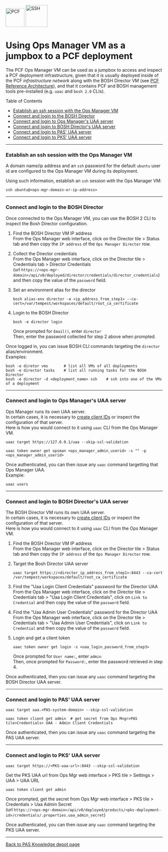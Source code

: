 <img src="https://docs.pivotal.io/images/cloud_rings.png" alt="PCF" height="60"/>&nbsp;<img src="http://icons.iconarchive.com/icons/artua/mac/256/Terminal-icon.png" alt="SSH " height="70"/>

# Using Ops Manager VM as a jumpbox to a PCF deployment

The PCF Ops Manager VM can be used as a jumpbox to access and inspect a PCF deployment infrastructure, given that it is usually deployed inside of the PCF *infrastructure network*  along with the BOSH Director VM (see [PCF Reference Architecture](https://docs.pivotal.io/pivotalcf/refarch/index.html)), and that it contains PCF and BOSH management tools pre-installed (e.g. `uaac` and `bosh 2.0` CLIs).

Table of Contents
- [Establish an ssh session with the Ops Manager VM](#establish-an-ssh-session-with-the-ops-manager-vm)
- [Connect and login to the BOSH Director](#connect-and-login-to-the-bosh-director)
- [Connect and login to Ops Manager's UAA server](#connect-and-login-to-ops-managers-uaa-server)
- [Connect and login to BOSH Director's UAA server](#connect-and-login-to-bosh-directors-uaa-server)
- [Connect and login to PAS' UAA server](#connect-and-login-to-pas-uaa-server)
- [Connect and login to PKS' UAA server](#connect-and-login-to-pks-uaa-server)

---
### Establish an ssh session with the Ops Manager VM

A domain name/ip address and an `ssh` password for the default `ubuntu` user id are configured to the Ops Manager VM during its deployment.

Using such information, establish an `ssh` session with the Ops Manager VM:  

`ssh ubuntu@<ops-mgr-domain-or-ip-address>`  


---
### Connect and login to the BOSH Director

Once connected to the Ops Manager VM, you can use the BOSH 2 CLI to inspect the Bosh Director configuration.

1) Find the BOSH Director VM IP address  
   From the Ops Manager web interface, click on the Director tile > Status tab  and then copy the `IP address` of the `Ops Manager Director` row.  

2) Collect the Director credentials  
   From the Ops Manager web interface, click on the Director tile > Credentials tab > Director Credentials  
   (url `https://<ops-mgr-domain>/api/v0/deployed/director/credentials/director_credentials`)  
   and then copy the value of the `password` field.  

3) Set an environment alias for the director  

   `bosh alias-env director -e <ip_address_from_step1> --ca-cert=/var/tempest/workspaces/default/root_ca_certificate`  

4) Login to the BOSH Director  

   `bosh -e director login`  

   Once prompted for `Email()`, enter `director`  
   Then, enter the password collected for step 2 above when prompted.  

Once logged in, you can issue BOSH CLI commands targeting the `director` alias/environment.  
Examples:  

`bosh -e diretor vms       # list all VMs of all deployments`  
`bosh -e director tasks    # list all running tasks for the BOSH Director`  
`bosh -e director -d <deployment_name> ssh    # ssh into one of the VMs of a deployment`  


---
### Connect and login to Ops Manager's UAA server

Ops Manager runs its own UAA server.  
In certain cases, it is necessary to [create client IDs](https://docs.pivotal.io/pivotalcf/2-0/customizing/opsman-users.html) or inspect the configuration of that server.  
Here is how you would connect to it using `uaac` CLI from the Ops Manager VM.

`uaac target https://127.0.0.1/uaa --skip-ssl-validation`

`uaac token owner get opsman <ops_manager_admin_userid> -s "" -p <ops_manager_admin_userid>`

Once authenticated, you can then issue any `uaac` command targetting that Ops Manager UAA.  
Example:  

`uaac users`


---
### Connect and login to BOSH Director's UAA server

The BOSH Director VM runs its own UAA server.  
In certain cases, it is necessary to [create client IDs](https://docs.pivotal.io/pivotalcf/customizing/opsmanager-create-bosh-client.html) or inspect the configuration of that server.  
Here is how you would connect to it using `uaac` CLI from the Ops Manager VM.  

1) Find the BOSH Director VM IP address  
   From the Ops Manager web interface, click on the Director tile > Status tab  and then copy the `IP address` of the `Ops Manager Director` row.  

2) Target the Bosh Director UAA server  

   `uaac target https://<director_ip_address_from_step1>:8443 --ca-cert /var/tempest/workspaces/default/root_ca_certificate`  

3) Find the "Uaa Login Client Credentials" password for the Director UAA  
   From the Ops Manager web interface, click on the Director tile > Credentials tab > "Uaa Login Client Credentials", click on `Link to Credential` and then copy the value of the `password` field.  

4) Find the "Uaa Admin User Credentials" password for the Director UAA   
   From the Ops Manager web interface, click on the Director tile > Credentials tab > "Uaa Admin User Credentials", click on `Link to Credential` and then copy the value of the `password` field.  

5) Login and get a client token  

   `uaac token owner get login -s <uaa_login_password_from_step3>`  

   Once prompted for `User name:`, enter `admin`  
   Then, once prompted for `Password:`, enter the password retrieved in step 4.  

Once authenticated, then you can issue any `uaac` command targeting the BOSH Director UAA server.  


---
### Connect and login to PAS' UAA server

`uaac target uaa.<PAS-system-domain> --skip-ssl-validation`

`uaac token client get admin  # get secret from Ops Mngr>PAS tile>Credentials> UAA - Admin Client Credentials`

Once authenticated, then you can issue any `uaac` command targeting the PAS UAA server.


---
### Connect and login to PKS' UAA server

`uaac target https://<PKS-uaa-url>:8443 --skip-ssl-validation`  

Get the PKS UAA url from Ops Mgr web interface > PKS tile > Settings > UAA > UAA URL  

`uaac token client get admin`  

Once prompted, get the secret from Ops Mgr web interface > PKS tile > Credentials > Uaa Admin Secret  
(url `https://<ops-mgr-domain>/api/v0/deployed/products/<pks-deployment-id>/credentials/.properties.uaa_admin_secret`)  

Once authenticated, you can then issue any `uaac` command targeting the PKS UAA server.  

---

[Back to PAS Knowledge depot page](.)
